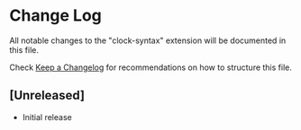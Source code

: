 # Change Log

All notable changes to the "clock-syntax" extension will be documented in this file.

Check [Keep a Changelog](http://keepachangelog.com/) for recommendations on how to structure this file.

## [Unreleased]

- Initial release